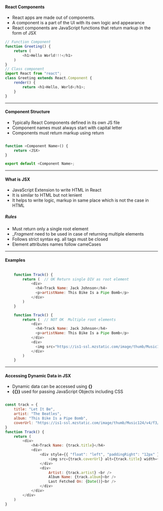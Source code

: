 #### React Components

- React apps are made out of components.
- A component is a part of the UI with its own logic and appearance
- React components are JavaScript functions that return markup in the form of JSX

``` js []
// Function Component 
function Greeting() {
    return (
        <h1>Hello World!!!</h1>
    )
}
// Class component 
import React from "react";
class Greeting extends React.Component {
    render() {
        return <h1>Hello, World</h1>;
    }
}
```



---

#### Component Structure 

- Typically React Components defined in its own JS file
- Component names must always start with capital letter
- Components must return markup using return


``` js []

function <Component Name>() {
    return <JSX>
}

export default <Component Name>;

```

---

#### What is JSX

- JavaScript Extension to write HTML in React 
- It is similar to HTML but not lenient
- It helps to write logic, markup in same place which is not the case in HTML

##### Rules
- Must return only a single root element
- __Fragment_ need to be used in case of returning multiple elements
- Follows strict syntax eg. all tags must be closed
- Element attributes names follow cameCases 

---

#### Examples

``` js [4-7, 13-19]

    function Track() {
        return (  // OK Return single DIV as root element 
            <div>
              <h4>Track Name: Jack Johnson</h4>
              <p>artistName: This Bike Is a Pipe Bomb</p>
            </div>
        )
    }

    function Track() {
        return (  // NOT OK  Multiple root elements
            <div>
              <h4>Track Name: Jack Johnson</h4>
              <p>artistName: This Bike Is a Pipe Bomb</p>
            </div>
            <div> 
              <img src="https://is1-ssl.mzstatic.com/image/thumb/Music124/v4/f3/ee/b3/f3eeb3ff-ca32-273a-15aa-709bdfa64367/mzi.izwiyqez.jpg/30x30bb.jpg" />
            </div>
        )
    }
```

---

#### Accessing Dynamic Data in JSX

- Dynamic data can be accessed using __{}__
- __{{}}__ used for passing JavaScript Objects including CSS 

``` js [11, 13-14,19]

const track = {
    title: "Let It Be",
    artist: "The Beatles",
    album: "This Bike Is a Pipe Bomb",
    coverUrl: "https://is1-ssl.mzstatic.com/image/thumb/Music124/v4/f3/ee/b3/f3eeb3ff-ca32-273a-15aa-709bdfa64367/mzi.izwiyqez.jpg/100x100bb.jpg"
}
function Track() {
    return (
        <div>
            <h4>Track Name: {track.title}</h4>
            <div>
                <div style={{ "float": "left", "paddingRight": "12px" }}>
                    <img src={track.coverUrl} alt={track.title} width={100} height={100} />
                </div>
                <div>
                    Artist: {track.artist} <br />
                    Album Name: {track.album}<br />
                    Last Fetched On: {Date()}<br />
                </div>
            </div>
        </div>
    )
}

```